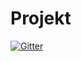 # Projekt

[![Gitter](https://badges.gitter.im/Join%20Chat.svg)](https://gitter.im/L7-2/Projekt?utm_source=badge&utm_medium=badge&utm_campaign=pr-badge&utm_content=badge)